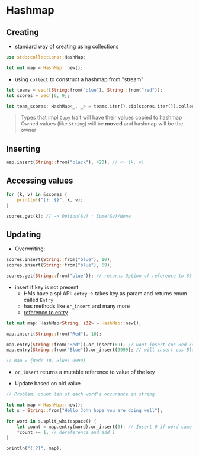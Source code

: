 # Hashmap

## Creating

- standard way of creating using collections

```rust
use std::collections::HashMap;

let mut map = HashMap::new();
```

- using `collect` to construct a hashmap from "stream"

```rust
let teams = vec![String:from("blue"), String::from("red")];
let scores = vec![6, 9];

let team_scores: HashMap<_, _> = teams.iter().zip(scores.iter()).collect();
```

> Types that impl `Copy` trait will have their values copied to hashmap
> Owned values (like `String`) will be **moved** and hashmap will be the owner

## Inserting

```rust
map.insert(String::from("black"), 420); // <- (k, v)
```

## Accessing values

```rust
for (k, v) in &scores {
    println!("{}: {}", k, v);
}

scores.get(k); // -> Option(&v) : Some(&v)/None
```

## Updating

- Overwriting:

```rust
scores.insert(String::from("blue"), 10);
scores.insert(String::from("blue"), 69);

scores.get(String::from("blue")); // returns Option of reference to 69
```

- insert if key is not present
    - HMs have a spl API: `entry` -> takes key as param and returns enum called `Entry`
    - has methods like `or_insert` and many more
    - [reference to entry](https://doc.rust-lang.org/std/collections/hash_map/enum.Entry.html)

```rust
let mut map: HashMap<String, i32> = HashMap::new();

map.insert(String::from("Red"), 10);

map.entry(String::from("Red")).or_insert(69); // wont insert cos Red key exists
map.entry(String::from("Blue")).or_insert(9999); // will insert cos Blue key doesnt exist

// map = {Red: 10, Blue: 9999}
```

- `or_insert` returns a mutable reference to value of the key

- Update based on old value

```rust
// Problem: count len of each word's occurance in string

let mut map = HashMap::new();
let s = String::from("Hello John hope you are doing well");

for word in s.split_whitespace() {
    let count = map.entry(word).or_insert(0); // Insert 0 if word came across first time
    *count += 1; // dereference and add 1
}

println("{:?}", map);
```


